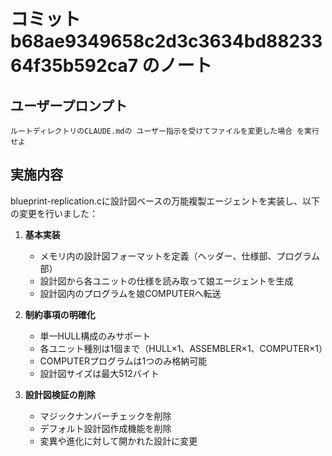 # コミット b68ae9349658c2d3c3634bd8823364f35b592ca7 のノート

## ユーザープロンプト

```
ルートディレクトリのCLAUDE.mdの ユーザー指示を受けてファイルを変更した場合 を実行せよ
```

## 実施内容

blueprint-replication.cに設計図ベースの万能複製エージェントを実装し、以下の変更を行いました：

1. **基本実装**
   - メモリ内の設計図フォーマットを定義（ヘッダー、仕様部、プログラム部）
   - 設計図から各ユニットの仕様を読み取って娘エージェントを生成
   - 設計図内のプログラムを娘COMPUTERへ転送

2. **制約事項の明確化**
   - 単一HULL構成のみサポート
   - 各ユニット種別は1個まで（HULL×1、ASSEMBLER×1、COMPUTER×1）
   - COMPUTERプログラムは1つのみ格納可能
   - 設計図サイズは最大512バイト

3. **設計図検証の削除**
   - マジックナンバーチェックを削除
   - デフォルト設計図作成機能を削除
   - 変異や進化に対して開かれた設計に変更
